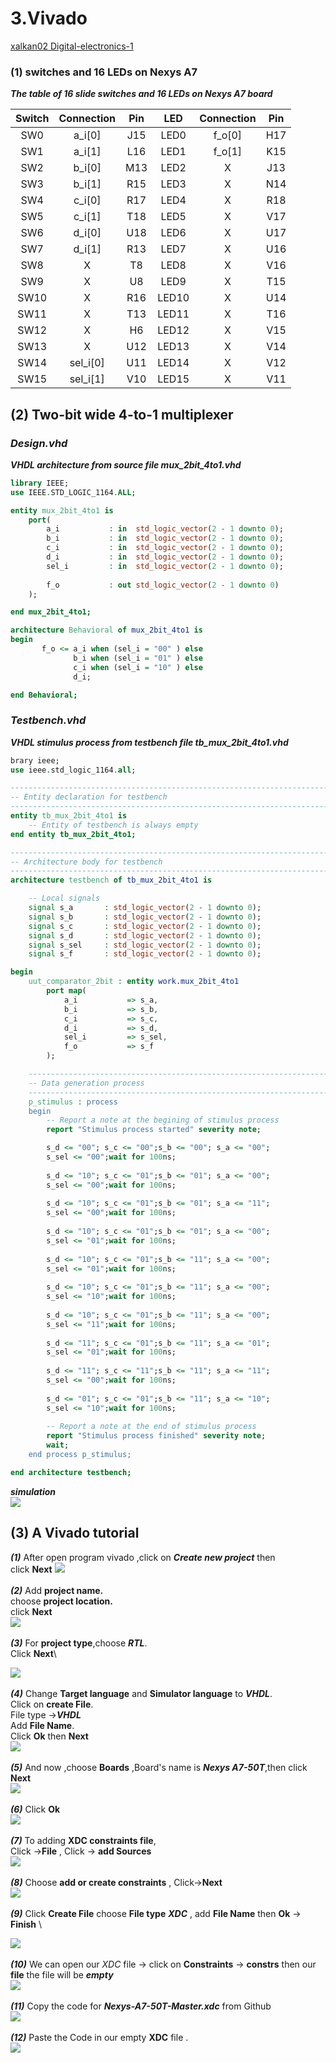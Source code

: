 
# 3.Vivado
[xalkan02 Digital-electronics-1](https://github.com/TarikVUT/Digital-electronics-1/tree/main/labs/03.vivado)

### (1) switches and 16 LEDs on Nexys A7 

***The table of 16 slide switches and 16 LEDs on Nexys A7 board***

| **Switch** | **Connection** | **Pin** | **LED** | **Connection** | **Pin** |
| :-: | :-: | :-: | :-: |:-: |:-: |
| SW0 | a_i[0] | J15 | LED0 | f_o[0] | H17 |
| SW1 | a_i[1] | L16 |LED1 | f_o[1] | K15 |
| SW2 | b_i[0] | M13 |LED2 | X | J13 |
| SW3 | b_i[1] | R15 |LED3 | X | N14 |
| SW4 | c_i[0] | R17 |LED4 | X | R18 |
| SW5 | c_i[1] | T18 |LED5 | X | V17 |
| SW6 | d_i[0] | U18 |LED6 | X | U17 |
| SW7 | d_i[1] | R13 |LED7 | X | U16 |
| SW8 | X  | T8 |LED8 | X | V16 |
| SW9 | X  | U8 |LED9 | X | T15 |
| SW10 | X  | R16 |LED10 | X | U14 |
| SW11 | X  | T13 |LED11 | X | T16 |
| SW12 | X  | H6 |LED12 | X | V15 |
| SW13 | X  | U12 |LED13 | X | V14 |
| SW14 | sel_i[0]  | U11 |LED14 | X | V12 |
| SW15 | sel_i[1]  | V10 |LED15 | X | V11 |

## (2) Two-bit wide 4-to-1 multiplexer
### *Design.vhd*
***VHDL architecture from source file mux_2bit_4to1.vhd***
``` vhdl
library IEEE;
use IEEE.STD_LOGIC_1164.ALL;

entity mux_2bit_4to1 is
    port(
        a_i           : in  std_logic_vector(2 - 1 downto 0);
		b_i           : in  std_logic_vector(2 - 1 downto 0);
		c_i           : in  std_logic_vector(2 - 1 downto 0);
		d_i           : in  std_logic_vector(2 - 1 downto 0);
		sel_i         : in  std_logic_vector(2 - 1 downto 0);
		
        f_o           : out std_logic_vector(2 - 1 downto 0)     
    );

end mux_2bit_4to1;

architecture Behavioral of mux_2bit_4to1 is
begin
       f_o <= a_i when (sel_i = "00" ) else
              b_i when (sel_i = "01" ) else
              c_i when (sel_i = "10" ) else
              d_i;

end Behavioral;

```
### *Testbench.vhd*
***VHDL stimulus process from testbench file tb_mux_2bit_4to1.vhd***

``` vhdl
brary ieee;
use ieee.std_logic_1164.all;

------------------------------------------------------------------------
-- Entity declaration for testbench
------------------------------------------------------------------------
entity tb_mux_2bit_4to1 is
    -- Entity of testbench is always empty
end entity tb_mux_2bit_4to1;

------------------------------------------------------------------------
-- Architecture body for testbench
------------------------------------------------------------------------
architecture testbench of tb_mux_2bit_4to1 is

    -- Local signals
    signal s_a       : std_logic_vector(2 - 1 downto 0);
    signal s_b       : std_logic_vector(2 - 1 downto 0);
    signal s_c       : std_logic_vector(2 - 1 downto 0);
    signal s_d       : std_logic_vector(2 - 1 downto 0);
    signal s_sel     : std_logic_vector(2 - 1 downto 0);
    signal s_f       : std_logic_vector(2 - 1 downto 0);

begin
    uut_comparator_2bit : entity work.mux_2bit_4to1
        port map(
            a_i           => s_a,
            b_i           => s_b,
            c_i           => s_c,
            d_i           => s_d,
            sel_i         => s_sel,
            f_o           => s_f
        );

    --------------------------------------------------------------------
    -- Data generation process
    --------------------------------------------------------------------
    p_stimulus : process
    begin
        -- Report a note at the begining of stimulus process
        report "Stimulus process started" severity note;

        s_d <= "00"; s_c <= "00";s_b <= "00"; s_a <= "00";
        s_sel <= "00";wait for 100ns;
        
        s_d <= "10"; s_c <= "01";s_b <= "01"; s_a <= "00";
        s_sel <= "00";wait for 100ns;
        
        s_d <= "10"; s_c <= "01";s_b <= "01"; s_a <= "11";
        s_sel <= "00";wait for 100ns;
        
        s_d <= "10"; s_c <= "01";s_b <= "01"; s_a <= "00";
        s_sel <= "01";wait for 100ns;
        
        s_d <= "10"; s_c <= "01";s_b <= "11"; s_a <= "00";
        s_sel <= "01";wait for 100ns;
        
        s_d <= "10"; s_c <= "01";s_b <= "11"; s_a <= "00";
        s_sel <= "10";wait for 100ns;
        
        s_d <= "10"; s_c <= "01";s_b <= "11"; s_a <= "00";
        s_sel <= "11";wait for 100ns;
        
        s_d <= "11"; s_c <= "01";s_b <= "11"; s_a <= "01";
        s_sel <= "01";wait for 100ns;
        
        s_d <= "11"; s_c <= "11";s_b <= "11"; s_a <= "11";
        s_sel <= "00";wait for 100ns;
        
        s_d <= "01"; s_c <= "01";s_b <= "11"; s_a <= "10";
        s_sel <= "10";wait for 100ns; 
        
        -- Report a note at the end of stimulus process
        report "Stimulus process finished" severity note;
        wait;
    end process p_stimulus;

end architecture testbench;

```
***simulation***\
![](https://github.com/TarikVUT/Digital-electronics-1/blob/main/labs/03.vivado/images/10.PNG) 
## (3) A Vivado tutorial 
 ***(1)***
After open program vivado ,click on ***Create new project*** then \
click **Next**
![](https://github.com/TarikVUT/Digital-electronics-1/blob/main/labs/03.vivado/images/2.PNG) \
<br/>
***(2)*** 
Add **project name.**\
choose **project location.**\
click **Next**\
![](https://github.com/TarikVUT/Digital-electronics-1/blob/main/labs/03.vivado/images/3.PNG) \
<br/>
***(3)*** 
For **project type**,choose ***RTL***.\
Click **Next**\

![](https://github.com/TarikVUT/Digital-electronics-1/blob/main/labs/03.vivado/images/4.PNG) \
<br/>
***(4)*** 
Change **Target language** and **Simulator language** to ***VHDL***. \
Click on **create File**. \
File type ->***VHDL*** \
Add **File Name**. \
Click **Ok** then **Next** \
![](https://github.com/TarikVUT/Digital-electronics-1/blob/main/labs/03.vivado/images/5.PNG) \
<br/>
***(5)*** And now ,choose **Boards** ,Board's name is ***Nexys A7-50T***,then click **Next** \
![](https://github.com/TarikVUT/Digital-electronics-1/blob/main/labs/03.vivado/images/6.PNG)
<br/>
<br/>
***(6)*** Click **Ok** \
![](https://github.com/TarikVUT/Digital-electronics-1/blob/main/labs/03.vivado/images/7.PNG) \
<br/>
***(7)*** To adding **XDC constraints file**,\
Click ->**File**  , Click -> **add Sources** \
![](https://github.com/TarikVUT/Digital-electronics-1/blob/main/labs/03.vivado/images/11.png) \
<br/>
***(8)*** Choose **add or create constraints** , Click->**Next** \
![](https://github.com/TarikVUT/Digital-electronics-1/blob/main/labs/03.vivado/images/12.png) \
<br/>
***(9)*** Click **Create File**
choose **File type** ***XDC*** , add **File Name** then **Ok** -> **Finish** \

![](https://github.com/TarikVUT/Digital-electronics-1/blob/main/labs/03.vivado/images/13.png) \
<br/>
***(10)*** We can open our *XDC* file -> click on **Constraints** -> **constrs** then our **file** the file will be ***empty*** \
![](https://github.com/TarikVUT/Digital-electronics-1/blob/main/labs/03.vivado/images/14.png) \
<br/>
***(11)*** Copy the code for ***Nexys-A7-50T-Master.xdc*** from Github \
![](https://github.com/TarikVUT/Digital-electronics-1/blob/main/labs/03.vivado/images/15.png) \
<br/>
***(12)*** Paste the Code in our empty **XDC** file .\
![](https://github.com/TarikVUT/Digital-electronics-1/blob/main/labs/03.vivado/images/17.png) 
